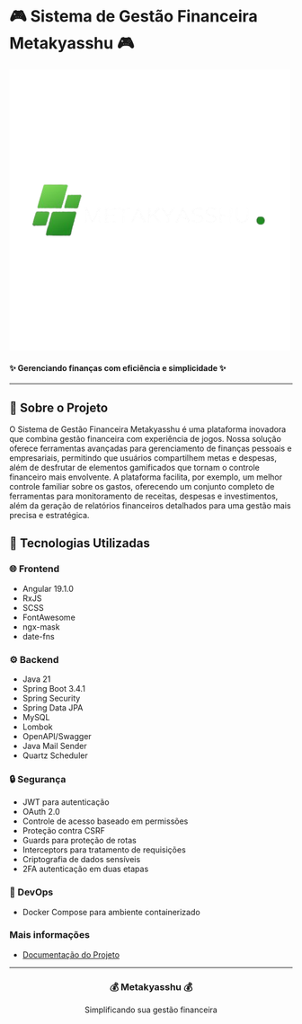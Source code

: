 # 🎮 Sistema de Gestão Financeira Metakyasshu 🎮
![Logo.png](./Writerside/images/Logo.png)
#### ✨ Gerenciando finanças com eficiência e simplicidade ✨

---

## 📜 Sobre o Projeto

O Sistema de Gestão Financeira Metakyasshu é uma plataforma inovadora que combina gestão financeira com experiência de jogos. Nossa solução oferece ferramentas avançadas para gerenciamento de finanças pessoais e empresariais, permitindo que usuários compartilhem metas e despesas, além de desfrutar de elementos gamificados que tornam o controle financeiro mais envolvente. A plataforma facilita, por exemplo, um melhor controle familiar sobre os gastos, oferecendo um conjunto completo de ferramentas para monitoramento de receitas, despesas e investimentos, além da geração de relatórios financeiros detalhados para uma gestão mais precisa e estratégica.


## 🚀 Tecnologias Utilizadas

### 🌐 Frontend
- Angular 19.1.0
- RxJS
- SCSS
- FontAwesome
- ngx-mask
- date-fns

### ⚙️ Backend
- Java 21
- Spring Boot 3.4.1
- Spring Security
- Spring Data JPA
- MySQL
- Lombok
- OpenAPI/Swagger
- Java Mail Sender
- Quartz Scheduler

### 🔒 Segurança
- JWT para autenticação
- OAuth 2.0
- Controle de acesso baseado em permissões
- Proteção contra CSRF
- Guards para proteção de rotas
- Interceptors para tratamento de requisições
- Criptografia de dados sensíveis
- 2FA autenticação em duas etapas

### 🐳 DevOps
- Docker Compose para ambiente containerizado

### Mais informações
- [Documentação do Projeto](bomsalvez.github.io/metakyasshu-docs/home.html)

---

<div align="center">
  <h3>💰 Metakyasshu 💰</h3>
  <p>Simplificando sua gestão financeira</p>
</div>
